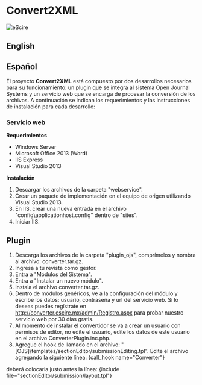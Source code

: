 # Convert2XML

![eScire](http://escire.net/convert2xml/logo_convert2xml.jpg)

## English


## Español

El proyecto **Convert2XML** está compuesto por dos desarrollos necesarios para su funcionamiento: un plugin que se integra al sistema Open Journal Systems y un servicio web que se encarga de procesar la conversión de los archivos. A continuación se indican los requerimientos y las instrucciones de instalación para cada desarrollo:

### Servicio web

**Requerimientos**
- Windows Server
- Microsoft Office 2013 (Word)
- IIS Express
- Visual Studio 2013

**Instalación**

1. Descargar los archivos de la carpeta "webservice".
2. Crear un paquete de implementación en el equipo de origen utilizando Visual Studio 2013.
3. En IIS, crear una nueva entrada en el archivo "config\applicationhost.config" dentro de "sites".
4. Iniciar IIS.

## Plugin

1. Descarga los archivos de la carpeta "plugin_ojs", comprímelos y nombra al archivo: converter.tar.gz.
2. Ingresa a tu revista como gestor.
3. Entra a "Módulos del Sistema".
4. Entra a "Instalar un nuevo módulo".
5. Instala  el archivo converter.tar.gz.
6. Dentro de módulos genéricos, ve a la configuración del módulo y escribe los datos: usuario, contraseña y url del servicio web. Si lo deseas puedes regístrate en http://converter.escire.mx/admin/Registro.aspx para probar nuestro servicio web por 30 días gratis.
7. Al momento de instalar el convertidor se va a crear un usuario con permisos de editor, no edite el usuario, edite los datos de este usuario en el archivo ConverterPlugin.inc.php.
8. Agregue el hook de llamado en el archivo: "[OJS]/templates/sectionEditor/submissionEditing.tpl". Edite el archivo agregando la siguiente línea:
{call_hook name="Converter"}

deberá colocarla justo antes la línea:
{include file="sectionEditor/submission/layout.tpl"}
